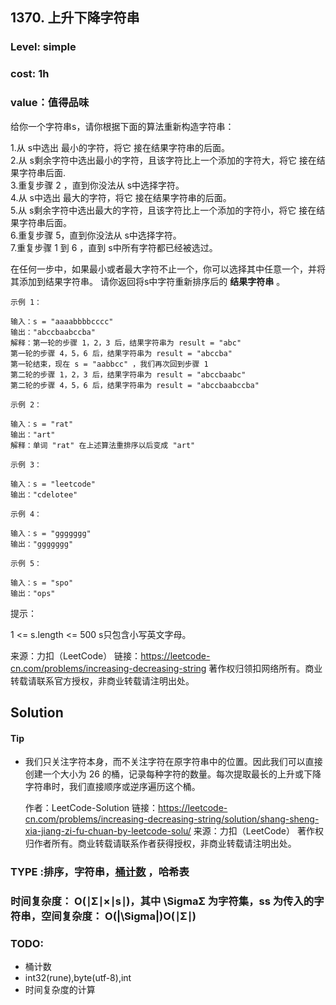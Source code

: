 ## 1370. 上升下降字符串
### Level: simple

### cost: 1h

### value：值得品味

给你一个字符串s，请你根据下面的算法重新构造字符串：

1.从 s中选出 最小的字符，将它 接在结果字符串的后面。   
2.从 s剩余字符中选出最小的字符，且该字符比上一个添加的字符大，将它 接在结果字符串后面.   
3.重复步骤 2 ，直到你没法从 s中选择字符。    
4.从 s中选出 最大的字符，将它 接在结果字符串的后面。   
5.从 s剩余字符中选出最大的字符，且该字符比上一个添加的字符小，将它 接在结果字符串后面。  
6.重复步骤 5，直到你没法从 s中选择字符。     
7.重复步骤 1 到 6 ，直到 s中所有字符都已经被选过。  
          
在任何一步中，如果最小或者最大字符不止一个，你可以选择其中任意一个，并将其添加到结果字符串。 
请你返回将s中字符重新排序后的 **结果字符串** 。

```
示例 1：

输入：s = "aaaabbbbcccc"
输出："abccbaabccba"
解释：第一轮的步骤 1，2，3 后，结果字符串为 result = "abc"
第一轮的步骤 4，5，6 后，结果字符串为 result = "abccba"
第一轮结束，现在 s = "aabbcc" ，我们再次回到步骤 1
第二轮的步骤 1，2，3 后，结果字符串为 result = "abccbaabc"
第二轮的步骤 4，5，6 后，结果字符串为 result = "abccbaabccba"
```
```
示例 2：

输入：s = "rat"
输出："art"
解释：单词 "rat" 在上述算法重排序以后变成 "art"
```
```
示例 3：

输入：s = "leetcode"
输出："cdelotee"
```
```
示例 4：

输入：s = "ggggggg"
输出："ggggggg"
```
```
示例 5：

输入：s = "spo"
输出："ops"

```

提示：

1 <= s.length <= 500
s只包含小写英文字母。

来源：力扣（LeetCode）
链接：https://leetcode-cn.com/problems/increasing-decreasing-string
著作权归领扣网络所有。商业转载请联系官方授权，非商业转载请注明出处。

## Solution

#### Tip
- 我们只关注字符本身，而不关注字符在原字符串中的位置。因此我们可以直接创建一个大小为 26 的桶，记录每种字符的数量。每次提取最长的上升或下降字符串时，我们直接顺序或逆序遍历这个桶。
  
  作者：LeetCode-Solution
  链接：https://leetcode-cn.com/problems/increasing-decreasing-string/solution/shang-sheng-xia-jiang-zi-fu-chuan-by-leetcode-solu/
  来源：力扣（LeetCode）
  著作权归作者所有。商业转载请联系作者获得授权，非商业转载请注明出处。

### TYPE :排序，字符串，[桶计数](https://leetcode-cn.com/problems/increasing-decreasing-string/solution/shang-sheng-xia-jiang-zi-fu-chuan-by-leetcode-solu/) ，哈希表

### 时间复杂度： O(∣Σ∣×∣s∣)，其中 \SigmaΣ 为字符集，ss 为传入的字符串，空间复杂度： O(|\Sigma|)O(∣Σ∣)

### TODO:
- 桶计数
- int32(rune),byte(utf-8),int
- 时间复杂度的计算